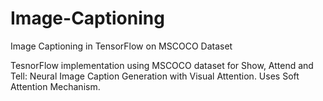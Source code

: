 # Image-Captioning
Image Captioning in TensorFlow on MSCOCO Dataset


TesnorFlow implementation using MSCOCO dataset for Show, Attend and Tell: Neural Image Caption Generation with Visual Attention.
Uses Soft Attention Mechanism.
